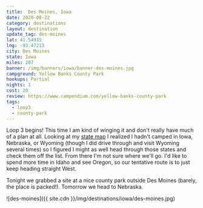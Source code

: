 ```yaml
---
title:  Des Moines, Iowa
date: 2020-08-22
category: destinations
layout: destination
update_tag: des-moines
lat: 41.54935
lng: -93.47213
city: Des Moines
state: Iowa
miles: 207
banner: /img/banners/iowa/banner-des-moines.jpg
campground: Yellow Banks County Park
hookups: Partial
nights: 1
cost: 20
review: https://www.campendium.com/yellow-banks-county-park
tags:
  - loop3
  - county-park
---
```


Loop 3 begins! This time I am kind of winging it and don't really have much of a plan at all. Looking at my [state map](/stats/#campsites-by-state) I realized I hadn't camped in Iowa, Nebraska, or Wyoming (though I did drive through and visit Wyoming several times) so I figured I might as well head through those states and check them off the list. From there I'm not sure where we'll go. I'd like to spend more time in Idaho and see Oregon, so our tentative route is to just keep heading straight West.

Tonight we grabbed a site at a nice county park outside Des Moines (barely, the place is packed!). Tomorrow we head to Nebraska. 

![des-moines]({{ site.cdn }}/img/destinations/iowa/des-moines.jpg)
